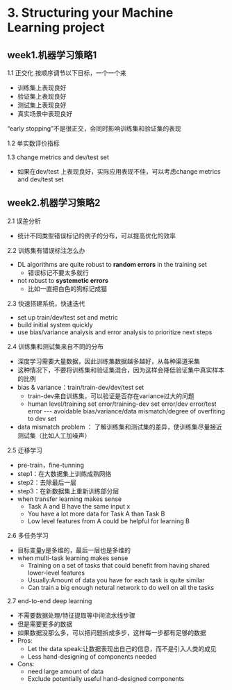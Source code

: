 # 3. Structuring your Machine Learning project

## week1.机器学习策略1
1.1 正交化 
按顺序调节以下目标，一个一个来
- 训练集上表现良好
- 验证集上表现良好
- 测试集上表现良好
- 真实场景中表现良好

“early stopping”不是很正交，会同时影响训练集和验证集的表现

1.2 单实数评价指标

1.3 change metrics and dev/test set
- 如果在dev/test 上表现良好，实际应用表现不佳，可以考虑change metrics and dev/test set

## week2.机器学习策略2
2.1 误差分析
- 统计不同类型错误标记的例子的分布，可以提高优化的效率

2.2 训练集有错误标注怎么办
- DL algorithms are quite robust to **random errors** in the training set
    - 错误标记不要太多就行
- not robust to **systemetic errors** 
    - 比如一直把白色的狗标记成猫

2.3 快速搭建系统，快速迭代
- set up train/dev/test set and metric
- build initial system quickly
- use bias/variance analysis and error analysis to prioritize next steps

2.4 训练集和测试集来自不同的分布
- 深度学习需要大量数据，因此训练集数据越多越好，从各种渠道采集
- 这种情况下，不要将训练集和验证集混合，因为这样会降低验证集中真实样本的比例
- bias & variance：train/train-dev/dev/test set
    - train-dev来自训练集，可以验证是否存在variance过大的问题
    - human level/training set error/training-dev set error/dev error/test error 
        --- avoidable bias/variance/data mismatch/degree of overfiting to dev set
- data mismatch problem ： 了解训练集和测试集的差异，使训练集尽量接近测试集（比如人工加噪声）

2.5 迁移学习
- pre-train，fine-tunning
- step1：在大数据集上训练成熟网络
- step2：去除最后一层
- step3：在新数据集上重新训练部分层
- when transfer learning makes sense
    - Task A and B have the same input x
    - You have a lot more data for Task A than Task B
    - Low level features from A could be helpful for learning B

2.6 多任务学习
- 目标变量y是多维的，最后一层也是多维的
- when multi-task learning makes sense
    - Training on a set of tasks that could benefit from having shared lower-level features
    - Usually:Amount of data you have for each task is quite similar
    - Can train a big enough netural network to do well on all the tasks

2.7 end-to-end deep learning
- 不需要数据处理/特征提取等中间流水线步骤
- 但是需要更多的数据
- 如果数据没那么多，可以把问题拆成多步，这样每一步都有足够的数据
- Pros:
    - Let the data speak:让数据表现出自己的信息，而不是引入人类的成见
    - Less hand-designing of components needed
- Cons:
    - need large amount of data
    - Exclude potentially useful hand-designed components

